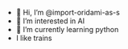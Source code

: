 - 👋 Hi, I’m @import-oridami-as-s
- 👀 I’m interested in AI
- 🌱 I’m currently learning python
- I like trains

<!---
import-oridami-as-s/import-oridami-as-s is a ✨ special ✨ repository because its `README.md` (this file) appears on your GitHub profile.
You can click the Preview link to take a look at your changes.
--->

